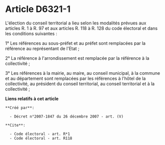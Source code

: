 # Article D6321-1

L'élection du conseil territorial a lieu selon les modalités prévues aux articles R. 1 à R. 97 et aux articles R. 118 à R.
128 du code électoral et dans les conditions suivantes : 

1° Les références au sous-préfet et au préfet sont remplacées par la référence au représentant de l'Etat ; 

2° La référence à l'arrondissement est remplacée par la référence à la collectivité ; 

3° Les références à la mairie, au maire, au conseil municipal, à la commune et au département sont remplacées par les
références à l'hôtel de la collectivité, au président du conseil territorial, au conseil territorial et à la collectivité ;

**Liens relatifs à cet article**

	**Créé par**:

	  - Décret n°2007-1847 du 26 décembre 2007 - art. (V)

	**Cite**:

	  - Code électoral - art. R*1
	  - Code électoral - art. R118
